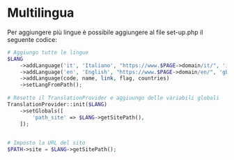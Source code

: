 # Multilingua

Per aggiungere più lingue è possibile aggiungere al file set-up.php il seguente codice:

```php
# Aggiungo tutte le lingue
$LANG
    ->addLanguage('it', 'Italiano', "https://www.$PAGE->domain/it/", 'it', ['IT'])
    ->addLanguage('en', 'English', "https://www.$PAGE->domain/en/", 'gb', [])
    ->addLanguage(code, name, link, flag, countries)
    ->setLangFromPath();
    
# Resetto il TranslationProvider e aggiuungo delle variabili globali
TranslationProvider::init($LANG)
    ->setGlobals([
        'path_site' => $LANG->getSitePath(),
    ]);
    

# Imposto la URL del sito
$PATH->site = $LANG->getSitePath();
```
